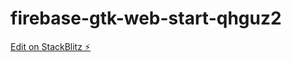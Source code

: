 # firebase-gtk-web-start-qhguz2

[Edit on StackBlitz ⚡️](https://stackblitz.com/edit/firebase-gtk-web-start-qhguz2)